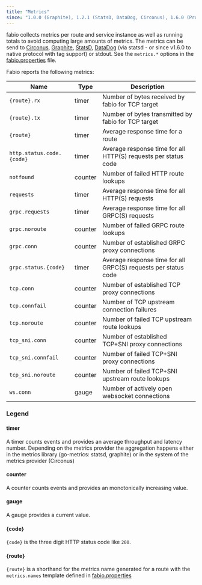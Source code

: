 ```yaml
---
title: "Metrics"
since: "1.0.0 (Graphite), 1.2.1 (StatsD, DataDog, Circonus), 1.6.0 (Prometheus)"
---
```


fabio collects metrics per route and service instance as well as running totals
to avoid computing large amounts of metrics. The metrics can be send to
[Circonus](http://www.circonus.com), [Graphite](https://graphiteapp.org),
[StatsD](https://github.com/etsy/statsd), [DataDog](https://www.datadoghq.com)
(via statsd - or since v1.6.0 to native protocol with tag support) or stdout. See the `metrics.*`
options in the [fabio.properties](https://github.com/eBay/fabio/blob/master/fabio.properties)
file.

Fabio reports the following metrics:

Name                        | Type     | Description
--------------------------- | -------- | -------------
`{route}.rx`                | timer    | Number of bytes received by fabio for TCP target
`{route}.tx`                | timer    | Number of bytes transmitted by fabio for TCP target
`{route}`                   | timer    | Average response time for a route
`http.status.code.{code}`   | timer    | Average response time for all HTTP(S) requests per status code
`notfound`                  | counter  | Number of failed HTTP route lookups
`requests`                  | timer    | Average response time for all HTTP(S) requests
`grpc.requests`             | timer    | Average response time for all GRPC(S) requests
`grpc.noroute`              | counter  | Number of failed GRPC route lookups
`grpc.conn`                 | counter  | Number of established GRPC proxy connections
`grpc.status.{code}`        | timer    | Average response time for all GRPC(S) requests per status code
`tcp.conn`                  | counter  | Number of established TCP proxy connections
`tcp.connfail`              | counter  | Number of TCP upstream connection failures
`tcp.noroute`               | counter  | Number of failed TCP upstream route lookups
`tcp_sni.conn`              | counter  | Number of established TCP+SNI proxy connections
`tcp_sni.connfail`          | counter  | Number of failed TCP+SNI proxy connections
`tcp_sni.noroute`           | counter  | Number of failed TCP+SNI upstream route lookups
`ws.conn`                   | gauge    | Number of actively open websocket connections


### Legend

#### timer

A timer counts events and provides an average throughput and latency number.
Depending on the metrics provider the aggregation happens either in the metrics library
(go-metrics: statsd, graphite) or in the system of the metrics provider (Circonus)

#### counter

A counter counts events and provides an monotonically increasing value.

#### gauge

A gauge provides a current value.

#### {code}

`{code}` is the three digit HTTP status code like `200`.

#### {route}

`{route}` is a shorthand for the metrics name generated for a route
with the `metrics.names` template defined in
[fabio.properties](https://github.com/fabiolb/fabio/blob/master/fabio.properties)

